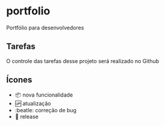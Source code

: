 # portfolio

Portfólio para desenvolvedores

## Tarefas

O controle das tarefas desse projeto será realizado no Github

## Ícones

- :package: nova funcionalidade
- :up: atualização
- :beatle: correção de bug
- :checkered_flag: release
